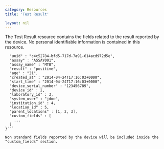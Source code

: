 ```yaml
---
category: Resources
title: 'Test Result'

layout: nil
---
```


The Test Result resource contains the fields related to the result reported by the device. No personal identifiable information is contained in this resource.

```{
  "uuid" : "c4c52784-bfd5-717d-7a91-614acd972d5e",
  "assay" : "ASSAY001",
  "assay_name" : "MTB",
  "result" : "positive",
  "age" : "21",
  "created_at" : "2014-04-24T17:16:03+0000",
  "start_time" : "2014-04-24T17:16:03+0000",
  "device_serial_number" : "123456789",
  "device_id" : 2,
  "laboratory_id" : 3,
  "system_user" : "jdoe",
  "institution_id" : 4,
  "location_id" : 5,
  "parent_locations" : [1, 2, 3],
  "custom_fields" : [
    ...
  ]
}```

Non standard fields reported by the device will be included inside the "custom_fields" section.
